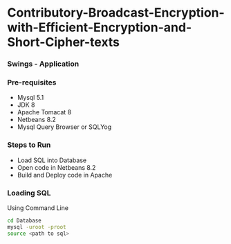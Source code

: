 # Contributory-Broadcast-Encryption-with-Efficient-Encryption-and-Short-Cipher-texts
### Swings - Application
### Pre-requisites
- Mysql 5.1
- JDK 8
- Apache Tomacat 8
- Netbeans 8.2
- Mysql Query Browser or  SQLYog
### Steps to Run

- Load SQL into Database
- Open code in Netbeans 8.2
- Build and Deploy code in Apache

### Loading SQL
Using Command Line
```sh
cd Database
mysql -uroot -proot
source <path to sql>
```

